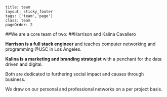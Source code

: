 ```
title: team
layout: sticky_footer
tags: ['team','page']
class: team
pageOrder: 2
```


##We are a core team of two: 
##Harrison and Kalina Cavallero

**Harrison is a full stack engineer** and teaches computer networking and programming @USC in Los Angeles.

**Kalina is a marketing and branding strategist** with a penchant for the data driven and digital.

Both are dedicated to furthering social impact and causes through business. 

We draw on our personal and professional networks on a per project basis.
